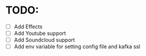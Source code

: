 # TODO:
- [ ] Add Effects
- [ ] Add Youtube support
- [ ] Add Soundcloud support
- [ ] Add env variable for setting config file and kafka ssl 